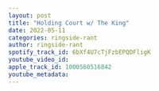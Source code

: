```yaml
---
layout: post
title: "Holding Court w/ The King"
date: 2022-05-11
categories: ringside-rant
author: ringside-rant
spotify_track_id: 6bXf4U7cTjFzbEPQDFligK
youtube_video_id: 
apple_track_id: 1000560516842
youtube_metadata: 
---
```

